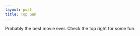 ```yaml
--- 
layout: post
title: Top Gun
---
```

Probably the best movie ever. Check the top right for some fun.
